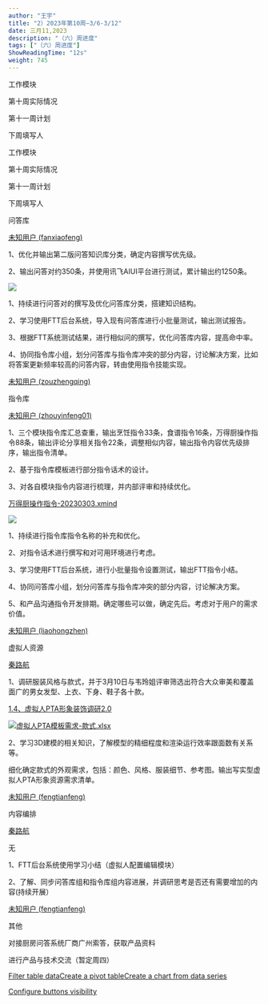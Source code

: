 ```yaml
---
author: "王宇"
title: "2）2023年第10周—3/6-3/12"
date: 三月11,2023
description: "（六）周进度"
tags: ["（六）周进度"]
ShowReadingTime: "12s"
weight: 745
---
```

工作模块

第十周实际情况

第十一周计划

下周填写人

工作模块

第十周实际情况

第十一周计划

下周填写人

问答库

[未知用户 (fanxiaofeng)](/display/~fanxiaofeng)

1、优化并输出第二版问答知识库分类，确定内容撰写优先级。

2、输出问答对约350条，并使用讯飞AIUI平台进行测试，累计输出约1250条。

![](/download/attachments/97885654/image2023-3-10_14-50-23.png?version=1&modificationDate=1678431023553&api=v2)

1、持续进行问答对的撰写及优化问答库分类，搭建知识结构。

2、学习使用FTT后台系统，导入现有问答库进行小批量测试，输出测试报告。

3、根据FTT系统测试结果，进行相似问的撰写，优化问答库内容，提高命中率。

4、协同指令库小组，划分问答库与指令库冲突的部分内容，讨论解决方案，比如将答案更新频率较高的问答内容，转由使用指令技能实现。

[未知用户 (zouzhengqing)](/display/~zouzhengqing)

指令库

[未知用户 (zhouyinfeng01)](/display/~zhouyinfeng01)

1、三个模块指令库汇总查重，输出烹饪指令33条，食谱指令16条，万得厨操作指令88条，输出评论分享相关指令22条，调整相似内容，输出指令内容优先级排序，输出指令清单。

2、基于指令库模板进行部分指令话术的设计。

3、对各自模块指令内容进行梳理，并内部评审和持续优化。

[万得厨操作指令-20230303.xmind](/download/attachments/97885654/%E4%B8%87%E5%BE%97%E5%8E%A8%E6%93%8D%E4%BD%9C%E6%8C%87%E4%BB%A4-20230303.xmind?version=1&modificationDate=1678525683872&api=v2)

![](/download/attachments/97885654/image2023-3-10_14-59-32.png?version=1&modificationDate=1678431572604&api=v2)

1、持续进行指令库指令名称的补充和优化。

2、对指令话术进行撰写和对可用环境进行考虑。

3、学习使用FTT后台系统，进行小批量指令设置测试，输出FTT指令小结。

4、协同问答库小组，划分问答库与指令库冲突的部分内容，讨论解决方案。

5、和产品沟通指令开发排期。确定哪些可以做，确定先后。考虑对于用户的需求价值。

[未知用户 (liaohongzhen)](/display/~liaohongzhen)

虚拟人资源

[秦路航](/display/~qinluhang)

1、调研服装风格与款式，并于3月10日与韦玲姐评审筛选出符合大众审美和覆盖面广的男女发型、上衣、下身、鞋子各十款。

[1.4、虚拟人PTA形象装饰调研2.0](/pages/viewpage.action?pageId=97881069)

[![](/s/-vky9ok/8401/008d09724398b50e93468e30a239d4f6d750af9b/4.1.1/_/download/resources/com.atlassian.confluence.plugins.confluence-view-file-macro:view-file-macro-resources/images/placeholder-medium-spreadsheet.png)虚拟人PTA模板需求-款式.xlsx](/download/attachments/97885654/%E8%99%9A%E6%8B%9F%E4%BA%BAPTA%E6%A8%A1%E6%9D%BF%E9%9C%80%E6%B1%82-%E6%AC%BE%E5%BC%8F.xlsx?version=1&modificationDate=1678439869384&api=v2)

2、学习3D建模的相关知识，了解模型的精细程度和渲染运行效率跟面数有关系等。

细化确定款式的外观需求，包括：颜色、风格、服装细节、参考图。输出写实型虚拟人PTA形象资源需求清单。

[未知用户 (fengtianfeng)](/display/~fengtianfeng)

内容编排

[秦路航](/display/~qinluhang)

无

1、FTT后台系统使用学习小结（虚拟人配置编辑模块）

2、了解、同步问答库组和指令库组内容进展，并调研思考是否还有需要增加的内容(持续开展）

[未知用户 (fengtianfeng)](/display/~fengtianfeng)

其他

对接厨房问答系统厂商广州索答，获取产品资料

进行产品与技术交流（暂定周四）

  

  

[Filter table data]()[Create a pivot table](#)[Create a chart from data series](#)

[Configure buttons visibility](/users/tfac-settings.action)